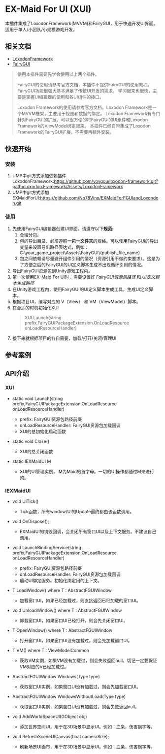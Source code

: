 # EX-Maid For UI (XUI)
本插件集成了LoxodonFramework(MVVM)和FairyGUI，用于快速开发UI界面。适用于单人/小团队/小规模游戏开发。

## 相关文档
- [LoxodonFramework](https://github.com/vovgou/loxodon-framework/blob/master/docs/LoxodonFramework.md)
- [FairyGUI](https://www.fairygui.com/docs/guide/index.html)
> 使用本插件需要先学会使用以上两个插件。
> 
> FairyGUI的使用请参考官方文档，本插件不提供FairyGUI的使用教程。FairyGUI功能很强大基本满足了传统UI开发的需求。
> 学习起来也很快，主要是掌握UI编辑器的使用和各UI组件的接口。
> 
> Loxodon Framework的使用请参考官方文档。Loxodon Framework是一个MVVM框架，主要用于视图和数据的绑定。
> Loxodon Framework有专门针对FairyGUI的扩展，可以很方便的将FairyGUI的UI组件和Loxodon Framework的ViewModel绑定起来。
> 本插件已经自带集成了Loxodon Framework的FairyGUI扩展，不需要再额外安装。

## 快速开始
### 安装
1. UMP中git方式添加依赖插件LoxodonFramework:https://github.com/vovgou/loxodon-framework.git?path=Loxodon.Framework/Assets/LoxodonFramework
2. UMP中git方式添加EXMaidForUI:https://github.com/No78Vino/EXMaidForFGUIandLoxondon.git

### 使用
1. 先使用FairyGUI编辑器创建UI界面。请遵守以下**规范:**
   1. 合理分包。
   2. 包的导出目录，必须遵照**一包一文件夹**的规格。可以使用FairyGUI的导出变量来设置导出路径表达式，例如：C:\your_game_project\Assets\FairyGUI\\{publish_file_name}
   3. 包之间依赖请尽量避开组件引用的情况（资源引用不做约束要求）。这是为了方便之后的FairyGUI的UI定义脚本生成不出现循环引用的情况。
2. 导出FairyGUI资源包到Unity游戏工程内。
3. 第一次使用EX-Maid For UI时，需要设置好 *FairyGUI资源包路径* 和 *UI定义脚本生成路径*
4. 在Unity游戏工程内，使用FairyGUI的UI定义脚本生成工具，生成UI定义脚本。
5. 根据项目UI，编写对应的 V（View） 和 VM（ViewModel）脚本。
6. 在合适的时机初始化XUI
   >XUI.Launch(string prefix,FairyGUIPackageExtension.OnLoadResource onLoadResourceHandler)
7. 接下来就根据项目的各自需要，加载/打开/关闭/管理UI

## 参考案例

## API介绍
### XUI
- static void Launch(string prefix,FairyGUIPackageExtension.OnLoadResource onLoadResourceHandler)
    - prefix: FairyGUI资源包路径前缀
    - onLoadResourceHandler: FairyGUI资源包加载回调
    - XUI的总初始化启动函数
- static void Close()
    - XUI的总关闭函数

- static IEXMaidUI M
    - XUI的UI管理实例， M为Maid的首字母。一切的UI操作都通过M来进行的。
### IEXMaidUI
- void UITick()
    - Tick函数，所有window/UI的Update最终都由该函数调用。

- void OnDispose();
    - EXMaidUI的销毁回调，会关闭所有窗口UI以及上下文服务。不建议自己调用。

- void LaunchBindingService(string prefix,FairyGUIPackageExtension.OnLoadResource onLoadResourceHandler)
    - prefix: FairyGUI资源包路径前缀
    - onLoadResourceHandler: FairyGUI资源包加载回调
    - 启动UI绑定服务。初始化绑定用的上下文。

- T LoadWindow<T>() where T : AbstractFGUIWindow
    - 加载窗口UI，如果已经加载过，则直接返回已经加载的窗口UI。

- void UnloadWindow<T>() where T : AbstractFGUIWindow
    - 卸载窗口UI，如果窗口UI已经打开，则会先关闭窗口UI。

- T OpenWindow<T>() where T : AbstractFGUIWindow
    - 打开窗口UI，如果窗口UI没有加载过，则会先加载窗口UI。

- T VM<T>() where T : ViewModelCommon
    - 获取VM实例，如果VM没有加载过，则会失败返回null。切记一定要保证VM对应的V已经加载过。
  
- AbstractFGUIWindow Windows(Type type)
    - 获取窗口UI实例，如果窗口UI没有加载过，则会先加载窗口UI。

- AbstractFGUIWindow WindowsWithoutLoad(Type type)
    - 获取窗口UI实例，如果窗口UI没有加载过，则会失败返回null。

- void AddWorldSpaceUI(GObject obj)
    - 添加世界空间UI，用于在3D场景中显示UI。例如：血条，伤害飘字等。

- void RefreshSceneUICanvas(float cameraSize);
    - 刷新场景UI画布，用于在3D场景中显示UI。例如：血条，伤害飘字等。
